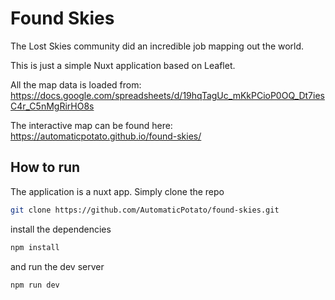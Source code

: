 # Found Skies

The Lost Skies community did an incredible job mapping out the world.

This is just a simple Nuxt application based on Leaflet.

All the map data is loaded from: https://docs.google.com/spreadsheets/d/19hqTagUc_mKkPCioP0OQ_Dt7iesC4r_C5nMgRirHO8s

The interactive map can be found here: https://automaticpotato.github.io/found-skies/

## How to run

The application is a nuxt app. Simply clone the repo

```bash
git clone https://github.com/AutomaticPotato/found-skies.git
```

install the dependencies

```bash
npm install
```

and run the dev server

```bash
npm run dev
```
